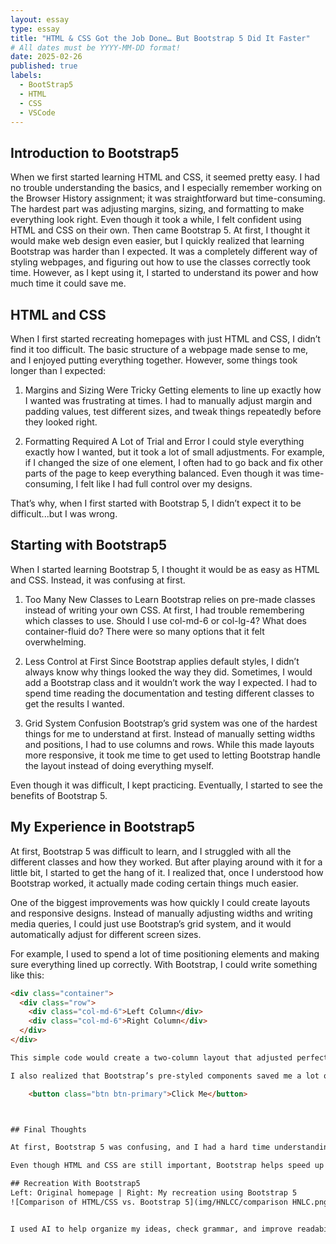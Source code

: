 ```yaml
---
layout: essay
type: essay
title: "HTML & CSS Got the Job Done… But Bootstrap 5 Did It Faster"
# All dates must be YYYY-MM-DD format!
date: 2025-02-26
published: true
labels:
  - BootStrap5
  - HTML
  - CSS
  - VSCode
---
```


## Introduction to Bootstrap5 

When we first started learning HTML and CSS, it seemed pretty easy. I had no trouble understanding the basics, and I especially remember working on the Browser History assignment; it was straightforward but time-consuming. The hardest part was adjusting margins, sizing, and formatting to make everything look right. Even though it took a while, I felt confident using HTML and CSS on their own. Then came Bootstrap 5. At first, I thought it would make web design even easier, but I quickly realized that learning Bootstrap was harder than I expected. It was a completely different way of styling webpages, and figuring out how to use the classes correctly took time. However, as I kept using it, I started to understand its power and how much time it could save me.

## HTML and CSS

When I first started recreating homepages with just HTML and CSS, I didn’t find it too difficult. The basic structure of a webpage made sense to me, and I enjoyed putting everything together. However, some things took longer than I expected:

1. Margins and Sizing Were Tricky
Getting elements to line up exactly how I wanted was frustrating at times. I had to manually adjust margin and padding values, test different sizes, and tweak things repeatedly before they looked right.

2. Formatting Required A Lot of Trial and Error
I could style everything exactly how I wanted, but it took a lot of small adjustments. For example, if I changed the size of one element, I often had to go back and fix other parts of the page to keep everything balanced.
Even though it was time-consuming, I felt like I had full control over my designs.

That’s why, when I first started with Bootstrap 5, I didn’t expect it to be difficult...but I was wrong.


## Starting with Bootstrap5

When I started learning Bootstrap 5, I thought it would be as easy as HTML and CSS. Instead, it was confusing at first.

1. Too Many New Classes to Learn
Bootstrap relies on pre-made classes instead of writing your own CSS. At first, I had trouble remembering which classes to use. Should I use col-md-6 or col-lg-4? What does container-fluid do? There were so many options that it felt overwhelming.

2. Less Control at First
Since Bootstrap applies default styles, I didn’t always know why things looked the way they did. Sometimes, I would add a Bootstrap class and it wouldn’t work the way I expected. I had to spend time reading the documentation and testing different classes to get the results I wanted.

3. Grid System Confusion
Bootstrap’s grid system was one of the hardest things for me to understand at first. Instead of manually setting widths and positions, I had to use columns and rows. While this made layouts more responsive, it took me time to get used to letting Bootstrap handle the layout instead of doing everything myself.

Even though it was difficult, I kept practicing. Eventually, I started to see the benefits of Bootstrap 5.

## My Experience in Bootstrap5

At first, Bootstrap 5 was difficult to learn, and I struggled with all the different classes and how they worked. But after playing around with it for a little bit, I started to get the hang of it. I realized that, once I understood how Bootstrap worked, it actually made coding certain things much easier.

One of the biggest improvements was how quickly I could create layouts and responsive designs. Instead of manually adjusting widths and writing media queries, I could just use Bootstrap’s grid system, and it would automatically adjust for different screen sizes.

For example, I used to spend a lot of time positioning elements and making sure everything lined up correctly. With Bootstrap, I could write something like this:

```html
<div class="container">
  <div class="row">
    <div class="col-md-6">Left Column</div>
    <div class="col-md-6">Right Column</div>
  </div>
</div>

This simple code would create a two-column layout that adjusted perfectly on different screen sizes. Before, I would have had to write extra CSS to get the same effect.

I also realized that Bootstrap’s pre-styled components saved me a lot of time. Instead of designing and styling every button from scratch, I could just use Bootstrap’s built-in classes:

    <button class="btn btn-primary">Click Me</button>



## Final Thoughts

At first, Bootstrap 5 was confusing, and I had a hard time understanding how to use it. But after spending some time with it, I realized that it actually made coding easier. It saved me time by providing pre-made layouts, responsive features, and styled components that I didn’t have to create from scratch.

Even though HTML and CSS are still important, Bootstrap helps speed up the process and makes building websites more efficient. Now that I’ve learned how to use it, I can see why so many developers rely on it. While it took some practice, I’m glad I learned Bootstrap 5, and I plan to keep using it in the future.

## Recreation With Bootstrap5
Left: Original homepage | Right: My recreation using Bootstrap 5
![Comparison of HTML/CSS vs. Bootstrap 5](img/HNLCC/comparison HNLC.png)


I used AI to help organize my ideas, check grammar, and improve readability, but the content is based on my own experience learning Bootstrap 5. 
